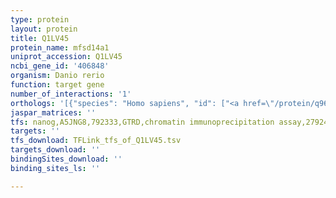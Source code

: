 ```yaml
---
type: protein
layout: protein
title: Q1LV45
protein_name: mfsd14a1
uniprot_accession: Q1LV45
ncbi_gene_id: '406848'
organism: Danio rerio
function: target gene
number_of_interactions: '1'
orthologs: '[{"species": "Homo sapiens", "id": ["<a href=\"/protein/q96mc6\">Q96MC6</a>"]}, {"species": "Mus musculus", "id": ["<a href=\"/protein/p70187\">P70187</a>"]}, {"species": "Rattus norvegicus", "id": ["<a href=\"/protein/b1h293\">B1H293</a>"]}, {"species": "Drosophila melanogaster", "id": ["Q8T014"]}, {"species": "Caenorhabditis elegans", "id": ["<a href=\"/protein/q965i9\">Q965I9</a>"]}]'
jaspar_matrices: ''
tfs: nanog,A5JNG8,792333,GTRD,chromatin immunoprecipitation assay,27924024%5Buid%5D,No
targets: ''
tfs_download: TFLink_tfs_of_Q1LV45.tsv
targets_download: ''
bindingSites_download: ''
binding_sites_ls: ''

---
```

